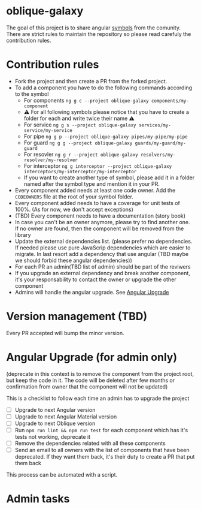 # oblique-galaxy

The goal of this project is to share angular [symbols](https://angular.io/guide/styleguide#symbols-and-file-names) from the comunity. There are strict rules to maintain the repository so please read carefuly the contribution rules.

# Contribution rules

* Fork the project and then create a PR from the forked project.
* To add a component you have to do the following commands according to the symbol
  * For components `ng g c --project oblique-galaxy components/my-component`
  * ⚠️ For all following symbols please notice that you have to create a folder for each and write twice their name ⚠️
  * For service `ng g s --project oblique-galaxy services/my-service/my-service` 
  * For pipe `ng g p --project oblique-galaxy pipes/my-pipe/my-pipe` 
  * For guard `ng g g --project oblique-galaxy guards/my-guard/my-guard` 
  * For resovler `ng g r --project oblique-galaxy resolvers/my-resolver/my-resolver` 
  * For interceptor `ng g interceptor --project oblique-galaxy interceptors/my-interceptor/my-interceptor`
  * If you want to create another type of symbol, please add it in a folder named after the symbol type and mention it in your PR.
* Every component added needs at least one code owner. Add the `CODEOWNERS` file at the root of your symbol folder.
* Every component added needs to have a coverage for unit tests of 100%. (As for now, we don't accept exceptions)
* (TBD) Every component needs to have a documentation (story book)
* In case you can't be an owner anymore, please try to find another one. If no owner are found, then the component will be removed from the library
* Update the external dependencies list. (please prefer no dependencies. If needed please use pure JavaScrip dependencies which are easier to migrate. In last resort add a dependency that use angular (TBD maybe we should forbid these angular dependencies)) 
* For each PR an admin(TBD list of admin) should be part of the reviwers
* If you upgrade an external dependency and break another component, it's your responsability to contact the owner or upgrade the other component
* Admins will handle the angular upgrade. See [Angular Upgrade](#angular-upgrade-for-admin-only)

# Version management (TBD)

Every PR accepted will bump the minor version.

# Angular Upgrade (for admin only)

(deprecate in this context is to remove the component from the project root, but keep the code in it. The code will be deleted after few months or confirmation from owner that the component will not be updated)

This is a checklist to follow each time an admin has to upgrade the project

* [ ] Upgrade to next Angular version
* [ ] Upgrade to next Angular Material version
* [ ] Upgrade to next Oblique version
* [ ] Run `npm run lint && npm run test` for each component which has it's tests not working, deprecate it
* [ ] Remove the dependencies related with all these components
* [ ] Send an email to all owners with the list of components that have been deprecated. If they want them back, it's their duty to create a PR that put them back

This process can be automated with a script. 

# Admin tasks

